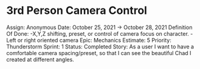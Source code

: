 # 3rd Person Camera Control

Assign: Anonymous
Date: October 25, 2021 → October 28, 2021
Definition Of Done: -X,Y,Z shifting, preset, or control of camera focus on character.
-Left or right oriented camera
Epic: Mechanics
Estimate: 5
Priority: Thunderstorm
Sprint: 1
Status: Completed
Story: As a user I want to have a comfortable camera spacing/preset, so that I can see the beautiful Chad I created at different angles.